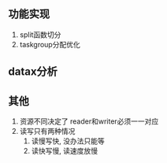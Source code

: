 ## 功能实现
1. split函数切分
2. taskgroup分配优化


## datax分析


## 其他
1. 资源不同决定了 reader和writer必须一一对应
2. 读写只有两种情况
   1. 读慢写快, 没办法只能等
   2. 读快写慢, 读速度放慢

